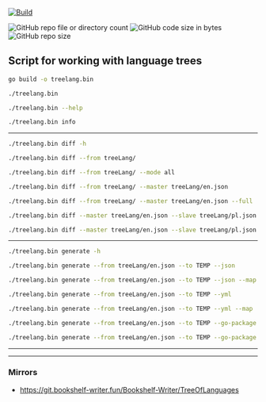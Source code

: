 [![Build](https://github.com/Bookshelf-Writer/TreeOfLanguages/actions/workflows/pylint.yml/badge.svg?branch=main)](https://github.com/Bookshelf-Writer/TreeOfLanguages/actions/workflows/pylint.yml)

![GitHub repo file or directory count](https://img.shields.io/github/directory-file-count/Bookshelf-Writer/TreeOfLanguages?color=orange)
![GitHub code size in bytes](https://img.shields.io/github/languages/code-size/Bookshelf-Writer/TreeOfLanguages?color=green)
![GitHub repo size](https://img.shields.io/github/repo-size/Bookshelf-Writer/TreeOfLanguages)

## Script for working with language trees

```bash
go build -o treelang.bin
```

```bash
./treelang.bin
```

```bash
./treelang.bin --help
```

```bash
./treelang.bin info
```

---

```bash
./treelang.bin diff -h
```

```bash
./treelang.bin diff --from treeLang/
```

```bash
./treelang.bin diff --from treeLang/ --mode all
```

```bash
./treelang.bin diff --from treeLang/ --master treeLang/en.json
```

```bash
./treelang.bin diff --from treeLang/ --master treeLang/en.json --full
```

```bash
./treelang.bin diff --master treeLang/en.json --slave treeLang/pl.json
```

```bash
./treelang.bin diff --master treeLang/en.json --slave treeLang/pl.json --full
```

---

```bash
./treelang.bin generate -h
```

```bash
./treelang.bin generate --from treeLang/en.json --to TEMP --json
```

```bash
./treelang.bin generate --from treeLang/en.json --to TEMP --json --map
```

```bash
./treelang.bin generate --from treeLang/en.json --to TEMP --yml
```

```bash
./treelang.bin generate --from treeLang/en.json --to TEMP --yml --map
```

```bash
./treelang.bin generate --from treeLang/en.json --to TEMP --go-package main
```

```bash
./treelang.bin generate --from treeLang/en.json --to TEMP --go-package main --map
```

---

---

### Mirrors

- https://git.bookshelf-writer.fun/Bookshelf-Writer/TreeOfLanguages
 